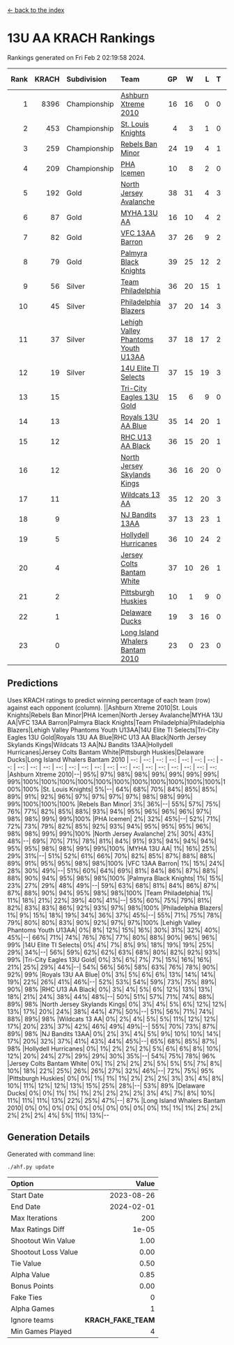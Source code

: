 [<- back to the index](readme.md)
# 13U AA KRACH Rankings
Rankings generated on Fri Feb  2 02:19:58 2024.

Rank|KRACH|Subdivision|Team|GP|W|L|T|OTW|OTL|SoS|Exp Wins|Win Diff
---:|---:|:---|:---|---:|---:|---:|---:|---:|---:|---:|---:|---:
1|8396|Championship|[Ashburn Xtreme 2010](https://gamesheetstats.com/seasons/3659/teams/140527/schedule)|16|16|0|0|0|0|95|16.8|-0.0
2|453|Championship|[St. Louis Knights](https://gamesheetstats.com/seasons/3659/teams/143323/schedule)|4|3|1|0|0|0|1701|3.8|-0.0
3|259|Championship|[Rebels Ban Minor](https://gamesheetstats.com/seasons/3659/teams/140539/schedule)|24|19|4|1|0|0|713|20.4|0.0
4|209|Championship|[PHA Icemen](https://gamesheetstats.com/seasons/3659/teams/143321/schedule)|10|8|2|0|2|0|68|8.9|0.0
5|192|Gold|[North Jersey Avalanche](https://gamesheetstats.com/seasons/3659/teams/140535/schedule)|38|31|4|3|0|0|252|33.4|0.0
6|87|Gold|[MYHA 13U AA](https://gamesheetstats.com/seasons/3659/teams/140533/schedule)|16|10|4|2|1|0|62|11.9|0.0
7|82|Gold|[VFC 13AA Barron](https://gamesheetstats.com/seasons/3659/teams/140544/schedule)|37|26|9|2|2|3|45|27.9|0.0
8|79|Gold|[Palmyra Black Knights](https://gamesheetstats.com/seasons/3659/teams/140537/schedule)|39|25|12|2|4|0|465|26.9|0.0
9|56|Silver|[Team Philadelphia](https://gamesheetstats.com/seasons/3659/teams/140542/schedule)|36|20|15|1|0|1|509|21.4|0.0
10|45|Silver|[Philadelphia Blazers](https://gamesheetstats.com/seasons/3659/teams/140538/schedule)|37|20|14|3|3|2|491|22.4|0.0
11|37|Silver|[Lehigh Valley Phantoms Youth U13AA](https://gamesheetstats.com/seasons/3659/teams/140531/schedule)|37|18|17|2|1|3|280|19.9|0.0
12|19|Silver|[14U Elite TI Selects](https://gamesheetstats.com/seasons/3659/teams/140526/schedule)|37|15|19|3|1|1|483|17.4|0.0
13|15||[Tri-City Eagles 13U Gold](https://gamesheetstats.com/seasons/3659/teams/140543/schedule)|15|6|9|0|1|2|47|6.9|0.0
14|13||[Royals 13U AA Blue](https://gamesheetstats.com/seasons/3659/teams/140541/schedule)|35|14|20|1|0|2|48|15.4|0.0
15|12||[RHC U13 AA Black](https://gamesheetstats.com/seasons/3659/teams/140540/schedule)|36|15|20|1|1|0|48|16.4|0.0
16|12||[North Jersey Skylands Kings](https://gamesheetstats.com/seasons/3659/teams/140536/schedule)|36|16|20|0|3|1|52|16.9|0.0
17|11||[Wildcats 13 AA](https://gamesheetstats.com/seasons/3659/teams/140545/schedule)|35|12|20|3|0|0|51|14.4|0.0
18|9||[NJ Bandits 13AA](https://gamesheetstats.com/seasons/3659/teams/140534/schedule)|37|13|23|1|2|5|279|14.4|0.0
19|5||[Hollydell Hurricanes](https://gamesheetstats.com/seasons/3659/teams/140529/schedule)|36|10|24|2|2|0|265|11.9|0.0
20|4||[Jersey Colts Bantam White](https://gamesheetstats.com/seasons/3659/teams/140530/schedule)|37|10|26|1|1|2|47|11.4|0.0
21|2||[Pittsburgh Huskies](https://gamesheetstats.com/seasons/3659/teams/149413/schedule)|10|1|9|0|0|1|843|1.9|0.0
22|1||[Delaware Ducks](https://gamesheetstats.com/seasons/3659/teams/140528/schedule)|19|3|16|0|0|1|30|3.9|0.0
23|0||[Long Island Whalers Bantam 2010](https://gamesheetstats.com/seasons/3659/teams/140532/schedule)|23|0|23|0|0|0|52|0.9|0.0

## Predictions
Uses KRACH ratings to predict winning percentage of each team (row) against each opponent (column).
||Ashburn Xtreme 2010|St. Louis Knights|Rebels Ban Minor|PHA Icemen|North Jersey Avalanche|MYHA 13U AA|VFC 13AA Barron|Palmyra Black Knights|Team Philadelphia|Philadelphia Blazers|Lehigh Valley Phantoms Youth U13AA|14U Elite TI Selects|Tri-City Eagles 13U Gold|Royals 13U AA Blue|RHC U13 AA Black|North Jersey Skylands Kings|Wildcats 13 AA|NJ Bandits 13AA|Hollydell Hurricanes|Jersey Colts Bantam White|Pittsburgh Huskies|Delaware Ducks|Long Island Whalers Bantam 2010
| --: | --: | --: | --: | --: | --: | --: | --: | --: | --: | --: | --: | --: | --: | --: | --: | --: | --: | --: | --: | --: | --: | --: | --: 
|Ashburn Xtreme 2010|--| 95%| 97%| 98%| 98%| 99%| 99%| 99%| 99%| 99%|100%|100%|100%|100%|100%|100%|100%|100%|100%|100%|100%|100%|100%
|St. Louis Knights|  5%|--| 64%| 68%| 70%| 84%| 85%| 85%| 89%| 91%| 92%| 96%| 97%| 97%| 97%| 97%| 98%| 98%| 99%| 99%|100%|100%|100%
|Rebels Ban Minor|  3%| 36%|--| 55%| 57%| 75%| 76%| 77%| 82%| 85%| 88%| 93%| 94%| 95%| 96%| 96%| 96%| 97%| 98%| 98%| 99%| 99%|100%
|PHA Icemen|  2%| 32%| 45%|--| 52%| 71%| 72%| 73%| 79%| 82%| 85%| 92%| 93%| 94%| 95%| 95%| 95%| 96%| 98%| 98%| 99%| 99%|100%
|North Jersey Avalanche|  2%| 30%| 43%| 48%|--| 69%| 70%| 71%| 78%| 81%| 84%| 91%| 93%| 94%| 94%| 94%| 95%| 95%| 98%| 98%| 99%| 99%|100%
|MYHA 13U AA|  1%| 16%| 25%| 29%| 31%|--| 51%| 52%| 61%| 66%| 70%| 82%| 85%| 87%| 88%| 88%| 89%| 91%| 95%| 95%| 98%| 98%|100%
|VFC 13AA Barron|  1%| 15%| 24%| 28%| 30%| 49%|--| 51%| 60%| 64%| 69%| 81%| 84%| 86%| 87%| 88%| 88%| 90%| 94%| 95%| 98%| 98%|100%
|Palmyra Black Knights|  1%| 15%| 23%| 27%| 29%| 48%| 49%|--| 59%| 63%| 68%| 81%| 84%| 86%| 87%| 87%| 88%| 90%| 94%| 95%| 98%| 98%|100%
|Team Philadelphia|  1%| 11%| 18%| 21%| 22%| 39%| 40%| 41%|--| 55%| 60%| 75%| 79%| 81%| 82%| 83%| 83%| 86%| 92%| 93%| 97%| 98%|100%
|Philadelphia Blazers|  1%|  9%| 15%| 18%| 19%| 34%| 36%| 37%| 45%|--| 55%| 71%| 75%| 78%| 79%| 80%| 80%| 83%| 90%| 92%| 97%| 97%|100%
|Lehigh Valley Phantoms Youth U13AA|  0%|  8%| 12%| 15%| 16%| 30%| 31%| 32%| 40%| 45%|--| 66%| 71%| 74%| 76%| 76%| 77%| 80%| 88%| 90%| 96%| 96%| 99%
|14U Elite TI Selects|  0%|  4%|  7%|  8%|  9%| 18%| 19%| 19%| 25%| 29%| 34%|--| 56%| 59%| 62%| 62%| 63%| 68%| 80%| 82%| 92%| 93%| 99%
|Tri-City Eagles 13U Gold|  0%|  3%|  6%|  7%|  7%| 15%| 16%| 16%| 21%| 25%| 29%| 44%|--| 54%| 56%| 56%| 58%| 63%| 76%| 78%| 90%| 92%| 99%
|Royals 13U AA Blue|  0%|  3%|  5%|  6%|  6%| 13%| 14%| 14%| 19%| 22%| 26%| 41%| 46%|--| 52%| 53%| 54%| 59%| 73%| 75%| 89%| 90%| 98%
|RHC U13 AA Black|  0%|  3%|  4%|  5%|  6%| 12%| 13%| 13%| 18%| 21%| 24%| 38%| 44%| 48%|--| 50%| 51%| 57%| 71%| 74%| 88%| 89%| 98%
|North Jersey Skylands Kings|  0%|  3%|  4%|  5%|  6%| 12%| 12%| 13%| 17%| 20%| 24%| 38%| 44%| 47%| 50%|--| 51%| 56%| 71%| 74%| 88%| 89%| 98%
|Wildcats 13 AA|  0%|  2%|  4%|  5%|  5%| 11%| 12%| 12%| 17%| 20%| 23%| 37%| 42%| 46%| 49%| 49%|--| 55%| 70%| 73%| 87%| 89%| 98%
|NJ Bandits 13AA|  0%|  2%|  3%|  4%|  5%|  9%| 10%| 10%| 14%| 17%| 20%| 32%| 37%| 41%| 43%| 44%| 45%|--| 65%| 68%| 85%| 87%| 98%
|Hollydell Hurricanes|  0%|  1%|  2%|  2%|  2%|  5%|  6%|  6%|  8%| 10%| 12%| 20%| 24%| 27%| 29%| 29%| 30%| 35%|--| 54%| 75%| 78%| 96%
|Jersey Colts Bantam White|  0%|  1%|  2%|  2%|  2%|  5%|  5%|  5%|  7%|  8%| 10%| 18%| 22%| 25%| 26%| 26%| 27%| 32%| 46%|--| 72%| 75%| 95%
|Pittsburgh Huskies|  0%|  0%|  1%|  1%|  1%|  2%|  2%|  2%|  3%|  3%|  4%|  8%| 10%| 11%| 12%| 12%| 13%| 15%| 25%| 28%|--| 53%| 89%
|Delaware Ducks|  0%|  0%|  1%|  1%|  1%|  2%|  2%|  2%|  2%|  3%|  4%|  7%|  8%| 10%| 11%| 11%| 11%| 13%| 22%| 25%| 47%|--| 87%
|Long Island Whalers Bantam 2010|  0%|  0%|  0%|  0%|  0%|  0%|  0%|  0%|  0%|  0%|  1%|  1%|  1%|  2%|  2%|  2%|  2%|  2%|  4%|  5%| 11%| 13%|--

## Generation Details

Generated with command line:
```
./ahf.py update
```

| Option | Value |
| :----- | ----: |
| Start Date | 2023-08-26 |
| End Date | 2024-02-01 |
| Max Iterations | 200 |
| Max Ratings Diff | 1e-05 |
| Shootout Win Value | 1.00 |
| Shootout Loss Value | 0.00 |
| Tie Value | 0.50 |
| Alpha Value | 0.85 |
| Bonus Points | 0.00 |
| Fake Ties | 0 |
| Alpha Games | 1 |
| Ignore teams | __KRACH_FAKE_TEAM__ |
| Min Games Played | 4 |

